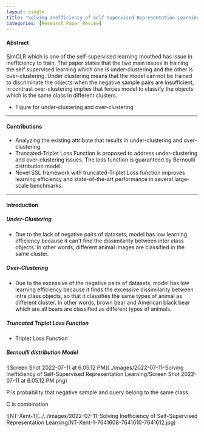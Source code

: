 ```yaml
---
layout: single
title: "Solving Inefficiency of Self-Supervised Representation Learning"
categories: [Research Paper Review]
---
```


#### Abstract

SimCLR which is one of the self-supervised learning mouthed has issue in inefficiency to train. The paper states that the two main issues in training the self supervised learning which one is under-clustering and the other is over-clustering. Under clustering means that the model can not be trained to discriminate the objects when the negative sample pairs are insufficient, in contrast over-clustering implies that forces model to classify the objects which is the same class in different clusters.



- Figure for under-clustering and over-clustering



------

#### Contributions

- Analyzing the existing attribute that results in under-clustering and over-clustering.
- Truncated-Triplet Loss Function is proposed to address under-clustering and over-clustering issues. The loss function is guaranteed by Bernoulli distribution model.
- Novel SSL framework with truncated-Triplet Loss function improves learning efficiency and state-of-the-art performance in several large-scale benchmarks.

------

#### Introduction

##### Under-Clustering

- Due to the lack of negative pairs of datasets, model has low learning efficiency because it can't find the dissimilarity between inter class objects. In other words,  different animal images are classified in the same cluster.

##### Over-Clustering

- Due to the excessive of the negative pairs of datasets, model has low learning efficiency because it finds the excessive dissimilarity between intra class objects, so that it classifies the same types of animal as different cluster. In other words, brown bear and American black bear which are all bears are classified as different types of animals.

##### Truncated Triplet Loss Function

- Triplet Loss Function



##### Bernoulli distribution Model



![Screen Shot 2022-07-11 at 6.05.12 PM](../images/2022-07-11-Solving Inefficiency of Self-Supervised Representation Learning/Screen Shot 2022-07-11 at 6.05.12 PM.png)



P is probability that negative sample and query belong to the same class.

C is combination

![NT-Xent-1](../../images/2022-07-11-Solving Inefficiency of Self-Supervised Representation Learning/NT-Xent-1-7641608-7641610-7641612.jpg)

